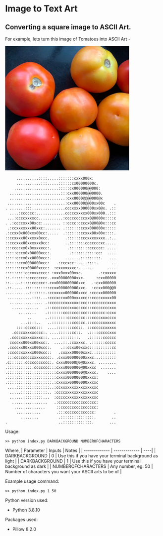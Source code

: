 # Image to Text Art

## Converting a square image to ASCII Art.

For example, lets turn this image of Tomatoes into ASCII Art -

<img src="image.png" width="400" height="400">



```
     ..........::::.....:::::::cxxx000x:
     ...........:::.....::::::cx00000000c.
    ....................:::::cx000000@@000:
  .......................:::cxx000000@@0000.
  .........................:cxx0000@@@@000@x
 ..........................:cxx00000@@00xx00c    .
. .......:::...............cccxxxx000000xx0@x. .::
  ....:cccccc:.............cccccxxxxx000xx000..:::
 ...:ccccxxxxcc...........:cccccccccxx0@0000x::::c
. .:ccccxxx00xcc:........ ::cccc:ccccx0@00@0x:::cc
 .:ccxxxxxxx00xxc:....... .:::::::ccxx000000x:::::
.:ccxx0x000xxx00cc:.....  .:::::::ccxxx00x00x::::.
::ccxxxx00xxxxx0xcc.       .::::::cccxxxxxxxx..:..
::cccxxx00xxxxxx0cc:       ..:::::::cccccccxc.....
:::ccccxx0x0xxxxxcc:.       .:::::::::cccccc: ....
:::::cccx0x00000xcc:.        .:::::::::::cc:  ....
:::::cccx0xx0000xcc:.      .......:::::::::.   ...
::::::ccx0000000xcc:   .:cccxcc:.....::::.      ..
:::::::ccx00000xccc:  :cxxxxxxxc:.  ....      ....
:::::::::cccxxxcccc: :xxx0xxx00xxc.       .:cxxxxx
::.:::::::ccccccccc..xxx00000000xxc.     :cxx00000
::.....:::::cccccc:.cxx0000000000xxc   .:cxx000000
.::......:::::::::::ccxx000000000xxc.  :ccxx000@@0
...........:::::::.:ccxxxxx000000xxcc :cccxx000000
 ...........::::...:cccxccxx000xxxxcc::ccccxxxxx00
  ............... .:cccccccxxxxxxcccc::cccccccxxxx
   ............   .::ccccccccxxxccccc::ccccccccxxx
      ........    .:::::::ccccccccccc::cccccc:ccxx
          ..      ..::::::::cccccccc:::ccccxxxcccx
       ...::::..   ..:::::::::cccccc.::cccccxxxxxc
     ::::ccccc:::  ....:::::::ccc::. ::ccccccxxxxx
   .ccccxxxxxcccc:. ....::::::cc::.  .::::cccccxxx
  .ccccxxxxxxxxxc::. ....::::::::.   .::::::cccccc
  ccccxx000xx00xxc:.  ....::.:cxxxxc. .::::::ccccc
 .ccccxx00xxx000xcc:.    .::ccxx00xxxc::::::::::cc
 :cccccxxxxxx000xcc::   .cxxxx00000xxxc..:::::::::
 :::ccccccccxxxxxccc:. .cxxx00000000xxxc...:::::::
.c:::::::ccccccccccc:. cxxx00000@0@0xxxc. ........
.::::::::::::ccccccc:::cxxx0000000@00xxxc  .......
.::::::::::::::::::::::cxxxx0000000@0xxxc.    ....
.::::::::::::::::::::::cxxxx000000000xxxx:
.::::::::::::::::::::.:cxxxxx00000000xxxxc
 ....:::::::::::::::..:ccxxxxxxxxxxxxxxxxc
  .....::::::::::::.. :ccccxxxxxxxxxxxxxxc
  ......:::::::::...  :cccccxxxxxxxxxxxxxc
   ................   .:ccccccccccccccccc:
    ..............     ::cccccccccccccccc:
     ...........       .:::ccccccccccccc:        .
       ........         .:::::::::::::::.       ..
.                       ..:::::::::::::.       ...
```

Usage:
```
>> python index.py DARKBACKGROUND NUMBEROFCHARACTERS
```
Where,
| Parameter  | Inputs | Notes |
| ------------- | ------------- | ----|
| DARKBACKGROUND  | 0 | Use this if you have your terminal background as light |
| DARKBACKGROUND  | 1 | Use this if you have your terminal background as dark |
| NUMBEROFCHARACTERS | Any number, eg: 50 | Number of characters you want your ASCII arts to be of |

Example usage command: 
```
>> python index.py 1 50
```


Python version used:
* Python 3.8.10

Packages used:
* Pillow 8.2.0
